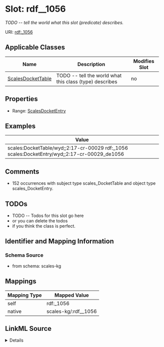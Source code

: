 

# Slot: rdf__1056


_TODO -- tell the world what this slot (predicate) describes._





URI: [rdf:_1056](http://www.w3.org/1999/02/22-rdf-syntax-ns#_1056)



<!-- no inheritance hierarchy -->





## Applicable Classes

| Name | Description | Modifies Slot |
| --- | --- | --- |
| [ScalesDocketTable](../classes/ScalesDocketTable.md) | TODO -- tell the world what this class (type) describes |  no  |







## Properties

* Range: [ScalesDocketEntry](../classes/ScalesDocketEntry.md)






## Examples

| Value |
| --- |
| scales:DocketTable/wyd;;2:17-cr-00029 rdf:_1056 scales:DocketEntry/wyd;;2:17-cr-00029_de1056 |

## Comments

* 152 occurrences with subject type scales_DocketTable and object type scales_DocketEntry.

## TODOs

* TODO -- Todos for this slot go here
* or you can delete the todos
* if you think the class is perfect.

## Identifier and Mapping Information







### Schema Source


* from schema: scales-kg




## Mappings

| Mapping Type | Mapped Value |
| ---  | ---  |
| self | rdf:_1056 |
| native | scales-kg/:rdf__1056 |




## LinkML Source

<details>
```yaml
name: rdf__1056
description: TODO -- tell the world what this slot (predicate) describes.
todos:
- TODO -- Todos for this slot go here
- or you can delete the todos
- if you think the class is perfect.
comments:
- 152 occurrences with subject type scales_DocketTable and object type scales_DocketEntry.
examples:
- value: scales:DocketTable/wyd;;2:17-cr-00029 rdf:_1056 scales:DocketEntry/wyd;;2:17-cr-00029_de1056
from_schema: scales-kg
rank: 1000
slot_uri: rdf:_1056
alias: rdf__1056
domain_of:
- scales_DocketTable
range: scales_DocketEntry

```
</details>